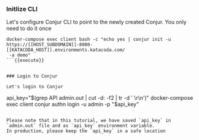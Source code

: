 
### Initlize CLI

Let's configure Conjur CLI to point to the newly created Conjur.
You only need to do it once

```
docker-compose exec client bash -c "echo yes | conjur init -u https://[[HOST_SUBDOMAIN]]-8080-[[KATACODA_HOST]].environments.katacoda.com/
 -a demo"
```{{execute}}


### Login to Conjur

Let's login to Conjur
```
api_key="$(grep API admin.out | cut -d: -f2 | tr -d ' \r\n')"
docker-compose exec client conjur authn login -u admin -p "$api_key"
```{{execute}}

Please note that in this tutorial, we have saved `api_key` in `admin.out` file and as `api_key` environment variable.
In production, please keep the `api_key` in a safe location
